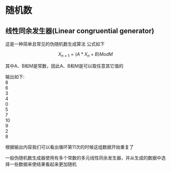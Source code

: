 # 随机数

## 线性同余发生器(Linear congruential generator)

这是一种简单且常见的伪随机数生成算法
公式如下

$$
X_{n+1} = (A * X_n + B) Mod M
$$

其中A、B和M是常数，因此A、B和M是可以取任意其它值的

输出如下:  
8  
6  
3  
4  
0  
5  
7  
10  
9  
2  
8  

根据输出内容我们可以看出循环第11次的时候这组数据开始重复了

一般伪随机数生成器使用有多个常数的多元线性同余发生器，并从生成的数据中选择一些数据来使结果看起来更加随机